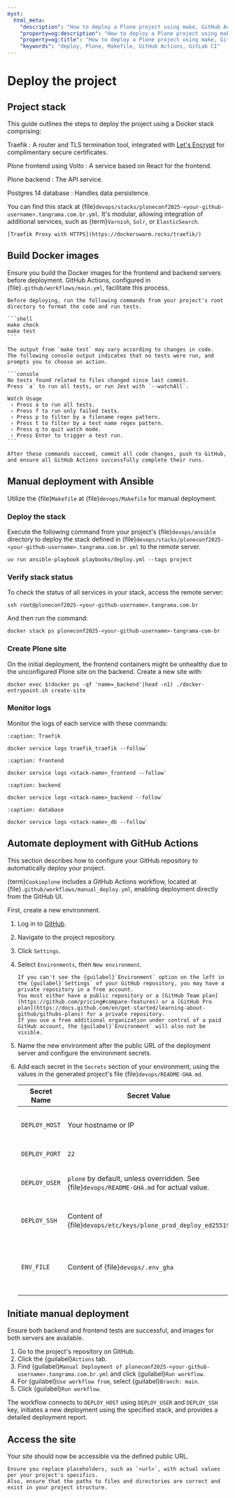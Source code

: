 ```yaml
---
myst:
  html_meta:
    "description": "How to deploy a Plone project using make, GitHub Actions, or Gitlab CI"
    "property=og:description": "How to deploy a Plone project using make, GitHub Actions, or Gitlab CI"
    "property=og:title": "How to deploy a Plone project using make, GitHub Actions, or Gitlab CI"
    "keywords": "deploy, Plone, Makefile, GitHub Actions, GitLab CI"
---
```


# Deploy the project

## Project stack

This guide outlines the steps to deploy the project using a Docker stack comprising:

Traefik
:   A router and TLS termination tool, integrated with [Let's Encrypt](https://letsencrypt.org/) for complimentary secure certificates.

Plone frontend using Volto
:   A service based on React for the frontend.

Plone backend
:   The API service.

Postgres 14 database
:   Handles data persistence.

You can find this stack at {file}`devops/stacks/ploneconf2025-<your-github-username>.tangrama.com.br.yml`. It's modular, allowing integration of additional services, such as {term}`Varnish`, `Solr`, or `ElasticSearch`.

```{seealso}
[Traefik Proxy with HTTPS](https://dockerswarm.rocks/traefik/)
```

## Build Docker images

Ensure you build the Docker images for the frontend and backend servers before deployment.
GitHub Actions, configured in {file}`.github/workflows/main.yml`, facilitate this process.

````{important}
Before deploying, run the following commands from your project's root directory to format the code and run tests.

```shell
make check
make test
```

The output from `make test` may vary according to changes in code.
The following console output indicates that no tests were run, and prompts you to choose an action.

```console
No tests found related to files changed since last commit.
Press `a` to run all tests, or run Jest with `--watchAll`.

Watch Usage
 › Press a to run all tests.
 › Press f to run only failed tests.
 › Press p to filter by a filename regex pattern.
 › Press t to filter by a test name regex pattern.
 › Press q to quit watch mode.
 › Press Enter to trigger a test run.
```

After these commands succeed, commit all code changes, push to GitHub, and ensure all GitHub Actions successfully complete their runs.
````

## Manual deployment with Ansible

Utilize the {file}`Makefile` at {file}`devops/Makefile` for manual deployment.

### Deploy the stack

Execute the following command from your project's {file}`devops/ansible` directory to deploy the stack defined in {file}`devops/stacks/ploneconf2025-<your-github-username>.tangrama.com.br.yml` to the remote server.

```shell
uv run ansible-playbook playbooks/deploy.yml --tags project
```

### Verify stack status

To check the status of all services in your stack, access the remote server:

```shell
ssh root@ploneconf2025-<your-github-username>.tangrama.com.br
```

And then run the command:

```shell
docker stack ps ploneconf2025-<your-github-username>-tangrama-com-br
```

### Create Plone site

On the initial deployment, the frontend containers might be unhealthy due to the unconfigured Plone site on the backend. Create a new site with:

```shell
docker exec $(docker ps -qf 'name=_backend'|head -n1) ./docker-entrypoint.sh create-site
```

### Monitor logs

Monitor the logs of each service with these commands:

```{code-block} shell
:caption: Traefik

docker service logs traefik_traefik --follow`
```

```{code-block} shell
:caption: frontend 

docker service logs <stack-name>_frontend --follow`
```

```{code-block} shell
:caption: backend

docker service logs <stack-name>_backend --follow`
```

```{code-block} shell
:caption: database

docker service logs <stack-name>_db --follow`
```

## Automate deployment with GitHub Actions

This section describes how to configure your GitHub repository to automatically deploy your project.

{term}`Cookieplone` includes a GitHub Actions workflow, located at {file}`.github/workflows/manual_deploy.yml`, enabling deployment directly from the GitHub UI.

First, create a new environment.

1.  Log in to [GitHub](https://github.com/).
1.  Navigate to the project repository.
1.  Click `Settings`.
1.  Select `Environments`, then `New environment`.

    ```{important}
    If you can't see the {guilabel}`Environment` option on the left in the {guilabel}`Settings` of your GitHub repository, you may have a private repository in a free account.
    You must either have a public repository or a [GitHub Team plan](https://github.com/pricing#compare-features) or a [GitHub Pro plan](https://docs.github.com/en/get-started/learning-about-github/githubs-plans) for a private repository.
    If you use a free additional organization under control of a paid GitHub account, the {guilabel}`Environment` will also not be visible.
    ```

1.  Name the new environment after the public URL of the deployment server and configure the environment secrets.
1.  Add each secret in the `Secrets` section of your environment, using the values in the generated project's file {file}`devops/README-GHA.md`.

    | Secret Name | Secret Value | Description |
    |---|---|---|
    | `DEPLOY_HOST` | Your hostname or IP | The Docker Swarm manager's address. |
    | `DEPLOY_PORT` | `22` | The SSHD port. |
    | `DEPLOY_USER` | `plone` by default, unless overridden. See {file}`devops/README-GHA.md` for actual value. | A user with Docker command permissions. |
    | `DEPLOY_SSH` | Content of {file}`devops/etc/keys/plone_prod_deploy_ed25519` | The private SSH key for the connection. |
    | `ENV_FILE` | Content of {file}`devops/.env_gha` | File containing environment variables for the stack file. |


## Initiate manual deployment

Ensure both backend and frontend tests are successful, and images for both servers are available.

1.  Go to the project's repository on GitHub.
1.  Click the {guilabel}`Actions` tab.
1.  Find {guilabel}`Manual Deployment of ploneconf2025-<your-github-username>.tangrama.com.br.yml` and click {guilabel}`Run workflow`.
1.  For {guilabel}`Use workflow from`, select {guilabel}`Branch: main`.
1.  Click {guilabel}`Run workflow`.

The workflow connects to `DEPLOY_HOST` using `DEPLOY_USER` and `DEPLOY_SSH` key, initiates a new deployment using the specified stack, and provides a detailed deployment report.

## Access the site

Your site should now be accessible via the defined public URL.

```{note}
Ensure you replace placeholders, such as `<url>`, with actual values per your project's specifics.
Also, ensure that the paths to files and directories are correct and exist in your project structure.
```
